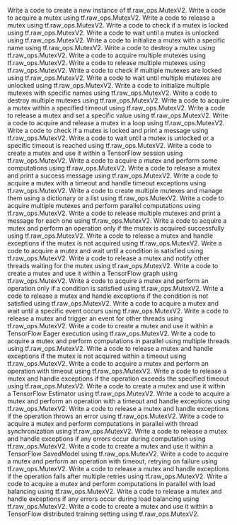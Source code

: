 Write a code to create a new instance of tf.raw_ops.MutexV2.
Write a code to acquire a mutex using tf.raw_ops.MutexV2.
Write a code to release a mutex using tf.raw_ops.MutexV2.
Write a code to check if a mutex is locked using tf.raw_ops.MutexV2.
Write a code to wait until a mutex is unlocked using tf.raw_ops.MutexV2.
Write a code to initialize a mutex with a specific name using tf.raw_ops.MutexV2.
Write a code to destroy a mutex using tf.raw_ops.MutexV2.
Write a code to acquire multiple mutexes using tf.raw_ops.MutexV2.
Write a code to release multiple mutexes using tf.raw_ops.MutexV2.
Write a code to check if multiple mutexes are locked using tf.raw_ops.MutexV2.
Write a code to wait until multiple mutexes are unlocked using tf.raw_ops.MutexV2.
Write a code to initialize multiple mutexes with specific names using tf.raw_ops.MutexV2.
Write a code to destroy multiple mutexes using tf.raw_ops.MutexV2.
Write a code to acquire a mutex within a specified timeout using tf.raw_ops.MutexV2.
Write a code to release a mutex and set a specific value using tf.raw_ops.MutexV2.
Write a code to acquire and release a mutex in a loop using tf.raw_ops.MutexV2.
Write a code to check if a mutex is locked and print a message using tf.raw_ops.MutexV2.
Write a code to wait until a mutex is unlocked or a specific timeout is reached using tf.raw_ops.MutexV2.
Write a code to create a mutex and use it within a TensorFlow session using tf.raw_ops.MutexV2.
Write a code to acquire a mutex and perform some computations using tf.raw_ops.MutexV2.
Write a code to release a mutex and print a success message using tf.raw_ops.MutexV2.
Write a code to acquire a mutex with a timeout and handle timeout exceptions using tf.raw_ops.MutexV2.
Write a code to create multiple mutexes and manage them using a dictionary or a list using tf.raw_ops.MutexV2.
Write a code to acquire multiple mutexes and perform parallel computations using tf.raw_ops.MutexV2.
Write a code to release multiple mutexes and print a message for each one using tf.raw_ops.MutexV2.
Write a code to acquire a mutex and perform an operation only if the mutex is acquired successfully using tf.raw_ops.MutexV2.
Write a code to release a mutex and handle exceptions if the mutex is not acquired using tf.raw_ops.MutexV2.
Write a code to acquire a mutex and wait until a condition is satisfied using tf.raw_ops.MutexV2.
Write a code to release a mutex and notify other threads waiting for the mutex using tf.raw_ops.MutexV2.
Write a code to create a mutex and use it within a TensorFlow graph using tf.raw_ops.MutexV2.
Write a code to acquire a mutex and perform an operation only if a condition is satisfied using tf.raw_ops.MutexV2.
Write a code to release a mutex and handle exceptions if the condition is not satisfied using tf.raw_ops.MutexV2.
Write a code to acquire a mutex and wait until a specific event occurs using tf.raw_ops.MutexV2.
Write a code to release a mutex and trigger an event for other threads using tf.raw_ops.MutexV2.
Write a code to create a mutex and use it within a TensorFlow Eager execution using tf.raw_ops.MutexV2.
Write a code to acquire a mutex and perform computations in parallel using multiple threads using tf.raw_ops.MutexV2.
Write a code to release a mutex and handle exceptions if the mutex is not acquired within a timeout using tf.raw_ops.MutexV2.
Write a code to acquire a mutex and perform an operation with timeout using tf.raw_ops.MutexV2.
Write a code to release a mutex and handle exceptions if the operation exceeds the specified timeout using tf.raw_ops.MutexV2.
Write a code to create a mutex and use it within a TensorFlow Estimator using tf.raw_ops.MutexV2.
Write a code to acquire a mutex and perform an operation with a timeout and handle exceptions using tf.raw_ops.MutexV2.
Write a code to release a mutex and handle exceptions if the operation throws an error using tf.raw_ops.MutexV2.
Write a code to acquire a mutex and perform computations in parallel with thread synchronization using tf.raw_ops.MutexV2.
Write a code to release a mutex and handle exceptions if any errors occur during computation using tf.raw_ops.MutexV2.
Write a code to create a mutex and use it within a TensorFlow SavedModel using tf.raw_ops.MutexV2.
Write a code to acquire a mutex and perform an operation with timeout, retrying on failure using tf.raw_ops.MutexV2.
Write a code to release a mutex and handle exceptions if the operation fails after multiple retries using tf.raw_ops.MutexV2.
Write a code to acquire a mutex and perform computations in parallel with load balancing using tf.raw_ops.MutexV2.
Write a code to release a mutex and handle exceptions if any errors occur during load balancing using tf.raw_ops.MutexV2.
Write a code to create a mutex and use it within a TensorFlow distributed training setting using tf.raw_ops.MutexV2.
